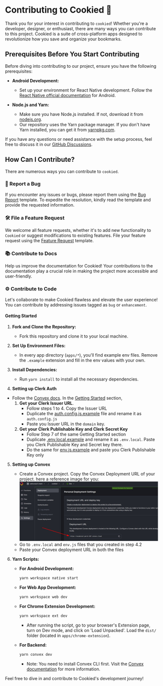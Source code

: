 # Contributing to Cookied 🍪

Thank you for your interest in contributing to `cookied`! Whether you're a developer, designer, or enthusiast, there are many ways you can contribute to this project. Cookied is a suite of cross-platform apps designed to revolutionize how you save and organize your bookmarks.

## Prerequisites Before You Start Contributing

Before diving into contributing to our project, ensure you have the following prerequisites:

- **Android Development:**

  - Set up your environment for React Native development. Follow the [React Native official documentation](https://reactnative.dev/docs/environment-setup) for Android.

- **Node.js and Yarn:**
  - Make sure you have Node.js installed. If not, download it from [nodejs.org](https://nodejs.org/).
  - Our repository uses the Yarn package manager. If you don't have Yarn installed, you can get it from [yarnpkg.com](https://yarnpkg.com/).

If you have any questions or need assistance with the setup process, feel free to discuss it in our [GitHub Discussions](https://github.com/ashuvssut/cookied/discussions/).

## How Can I Contribute?

There are numerous ways you can contribute to `cookied`.

### 🐛 Report a Bug

If you encounter any issues or bugs, please report them using the [Bug Report](https://github.com/ashuvssut/cookied/issues/new?assignees=&labels=bug&template=bug_report.md&title=%5BBUG%5D+Untitled+Bug+Issue) template. To expedite the resolution, kindly read the template and provide the requested information.

### 🛠 File a Feature Request

We welcome all feature requests, whether it's to add new functionality to `Cookied` or suggest modifications to existing features. File your feature request using the [Feature Request](https://github.com/ashuvssut/cookied/issues/new?assignees=&labels=enhancement&template=feature_request.md&title=%5BFR%5D+Untitled+Feature+Request+Issue) template.

### 📚 Contribute to Docs

Help us improve the documentation for Cookied! Your contributions to the documentation play a crucial role in making the project more accessible and user-friendly.

### ⚙️ Contribute to Code

Let's collaborate to make Cookied flawless and elevate the user experience! You can contribute by addressing issues tagged as `bug` or `enhancement`.

#### Getting Started

1. **Fork and Clone the Repository:**

   - Fork this repository and clone it to your local machine.

2. **Set Up Environment Files:**

   - In every app directory (`apps/*`), you'll find example env files. Remove the `.example` extension and fill in the env values with your own.

3. **Install Dependencies:**

   - Run `yarn install` to install all the necessary dependencies.

4. **Setting up Clerk Auth**

  - Follow the [Convex docs](https://docs.convex.dev/auth/clerk). In the [Getting Started](https://docs.convex.dev/auth/clerk#get-started) section, 
    1. **Get your Clerk Issuer URL**. 
       - Follow steps 1 to 4. Copy the Issuer URL
       - Duplicate the [auth.config.js.example](./../../apps/convex/auth.config.js.example) file and rename it as `auth.config.js`
       - Paste you Issuer URL in the `domain` key.
    2. **Get your Clerk Publishable Key and Clerk Secret Key**
       - Follow Step 7 of the same Getting Started section
       - Duplicate [.env.local.example](./../../apps/web/.env.local.example) and rename it as `.env.local`. Paste you Clerk Publishable Key and Secret key there.
       - Do the same for [env.js.example](./../../apps/expo/env.js.example) and paste you Clerk Publishable Key only

5. **Setting up Convex**
   - Create a Convex project. Copy the Convex Deployment URL of your project. here a reference image for you: 
   ![How to find Convex Deployment URL](./convex.jpeg) 
   - Go to `.env.local` and `env.js` files that you created in step 4.2
   - Paste your Convex deployment URL in both the files

6. **Yarn Scripts:**

   - **For Android Development:**

     ```bash
     yarn workspace native start
     ```

   - **For Web App Development:**

     ```bash
     yarn workspace web dev
     ```

   - **For Chrome Extension Development:**

     ```bash
     yarn workspace ext dev
     ```

     - After running the script, go to your browser's Extension page, turn on Dev mode, and click on 'Load Unpacked'. Load the `dist/` folder (located in `apps/chrome-extension`).

   - **For Backend:**
     ```bash
     yarn convex dev
     ```
     - Note: You need to install Convex CLI first. Visit the [Convex documentation](https://docs.convex.dev/) for more information.

Feel free to dive in and contribute to Cookied's development journey!

